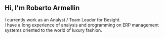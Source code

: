 ## Hi, I'm Roberto Armellin

<div align="left" style="display: inline_block">
I currently work as an Analyst / Team Leader for Besight. <br>
I have a long experience of analysis and programming on ERP management systems oriented to the world of luxury fashion.<br>
</div>

